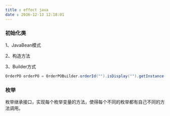 ```yaml
---
title : effect java
date : 2016-12-13 12:18:01
---
```




### 初始化类

1、JavaBean模式

2、构造方法

3、Builder方式

```java
OrderPO orderPO = OrderPOBuilder.orderId("").isDisplay("").getInstance();
```



### 枚举

枚举继承接口，实现每个枚举变量的方法，使得每个不同的枚举都有自己不同的方法调用。